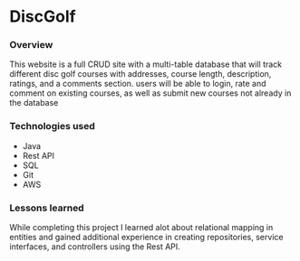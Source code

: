 # DiscGolf

### Overview
This website is a full CRUD site with a multi-table database that will track different disc golf courses with addresses, course length, description, ratings, and a comments section. users will be able to login, rate and comment on existing courses, as well as submit new courses not already in the database

### Technologies used
* Java
* Rest API
* SQL
* Git
* AWS

### Lessons learned
While completing this project I learned alot about relational mapping in entities and gained additional experience in creating repositories, service interfaces, and controllers using the Rest API.